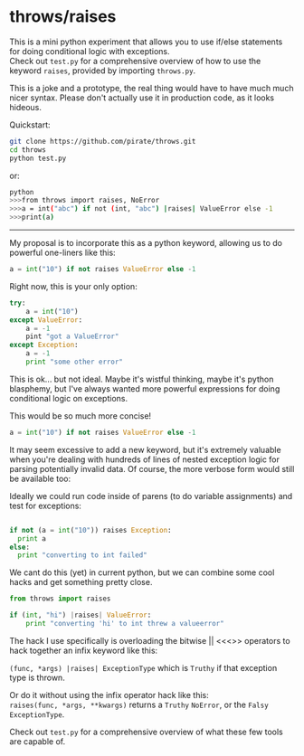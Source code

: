 throws/raises
=============

This is a mini python experiment that allows you to use if/else statements for doing conditional logic with exceptions.  
Check out `test.py` for a comprehensive overview of how to use the keyword `raises`, provided by importing `throws.py`.

This is a joke and a prototype, the real thing would have to have much much nicer syntax.  Please don't actually use it in production code, as it looks hideous.

Quickstart:
```bash
git clone https://github.com/pirate/throws.git
cd throws
python test.py
```
or:
```bash
python
>>>from throws import raises, NoError
>>>a = int("abc") if not (int, "abc") |raises| ValueError else -1
>>>print(a)
```
-----------

My proposal is to incorporate this as a python keyword, allowing us to do powerful one-liners like this:

```python
a = int("10") if not raises ValueError else -1
```


Right now, this is your only option:

```python
try:
    a = int("10")
except ValueError:
    a = -1
    pint "got a ValueError"
except Exception:
    a = -1
    print "some other error"
```

This is ok... but not ideal.
Maybe it's wistful thinking, maybe it's python blasphemy, but I've always wanted more powerful expressions for doing conditional logic on exceptions.  

This would be so much more concise!

```python
a = int("10") if not raises ValueError else -1
```

It may seem excessive to add a new keyword, but it's extremely valuable when you're dealing with hundreds of lines of nested exception logic for parsing potentially invalid data.
Of course, the more verbose form would still be available too:

Ideally we could run code inside of parens (to do variable assignments) and test for exceptions:

```python

if not (a = int("10")) raises Exception:
  print a
else:
  print "converting to int failed"
```

We cant do this (yet) in current python, but we can combine some cool hacks and get something pretty close.

```python
from throws import raises

if (int, "hi") |raises| ValueError:
    print "converting 'hi' to int threw a valueerror"
```

The hack I use specifically is overloading the bitwise || <<<>> operators to hack together an infix keyword like this:  
  
`(func, *args) |raises| ExceptionType` which is `Truthy` if that exception type is thrown.  

Or do it without using the infix operator hack like this:  
`raises(func, *args, **kwargs)` returns a `Truthy` `NoError`, or the `Falsy` `ExceptionType`.
  
Check out `test.py` for a comprehensive overview of what these few tools are capable of.
